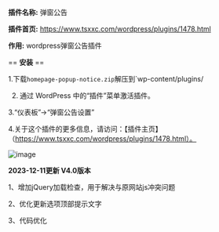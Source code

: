 **插件名称:** 弹窗公告

**插件首页:** https://www.tsxxc.com/wordpress/plugins/1478.html

**作用:** wordpress弹窗公告插件

== **安装** ==

1.下载`homepage-popup-notice.zip`解压到`wp-content/plugins/

2. 通过 WordPress 中的“插件”菜单激活插件。
   
3.“仪表板”->“弹窗公告设置”

4.关于这个插件的更多信息，请访问：【插件主页】（https://www.tsxxc.com/wordpress/plugins/1478.html）。

![image](https://www.tsxxc.com/wp-content/uploads/2022/05/2023121102415023.png)

**2023-12-11更新 V4.0版本**

1、增加jQuery加载检查，用于解决与原网站js冲突问题

2、优化更新选项顶部提示文字

3、代码优化
